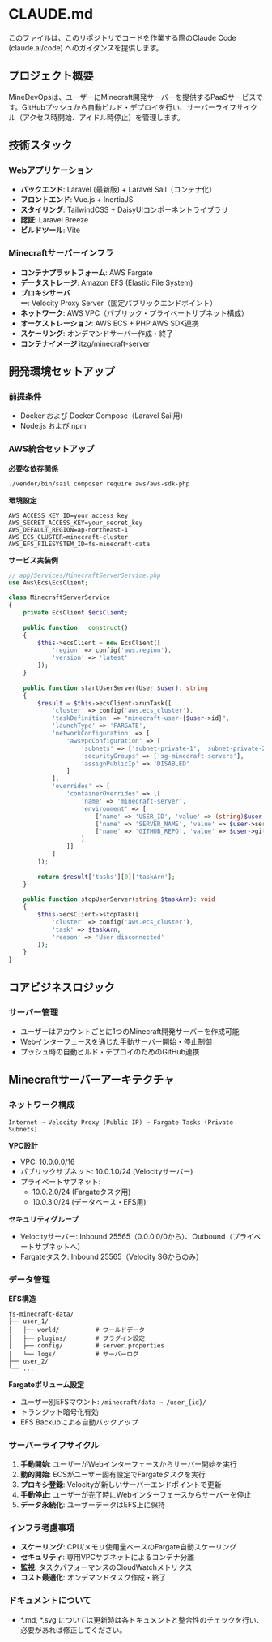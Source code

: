 # CLAUDE.md

このファイルは、このリポジトリでコードを作業する際のClaude Code (claude.ai/code) へのガイダンスを提供します。

## プロジェクト概要

MineDevOpsは、ユーザーにMinecraft開発サーバーを提供するPaaSサービスです。GitHubプッシュから自動ビルド・デプロイを行い、サーバーライフサイクル（アクセス時開始、アイドル時停止）を管理します。

## 技術スタック

### Webアプリケーション
- **バックエンド**: Laravel (最新版) + Laravel Sail（コンテナ化）
- **フロントエンド**: Vue.js + InertiaJS
- **スタイリング**: TailwindCSS + DaisyUIコンポーネントライブラリ
- **認証**: Laravel Breeze
- **ビルドツール**: Vite

### Minecraftサーバーインフラ
- **コンテナプラットフォーム**: AWS Fargate
- **データストレージ**: Amazon EFS (Elastic File System)
- **プロキシサーバー**: Velocity Proxy Server（固定パブリックエンドポイント）
- **ネットワーク**: AWS VPC（パブリック・プライベートサブネット構成）
- **オーケストレーション**: AWS ECS + PHP AWS SDK連携
- **スケーリング**: オンデマンドサーバー作成・終了
- **コンテナイメージ** itzg/minecraft-server

## 開発環境セットアップ

### 前提条件
- Docker および Docker Compose（Laravel Sail用）
- Node.js および npm


### AWS統合セットアップ

**必要な依存関係**
```bash
./vendor/bin/sail composer require aws/aws-sdk-php
```

**環境設定**
```env
AWS_ACCESS_KEY_ID=your_access_key
AWS_SECRET_ACCESS_KEY=your_secret_key
AWS_DEFAULT_REGION=ap-northeast-1
AWS_ECS_CLUSTER=minecraft-cluster
AWS_EFS_FILESYSTEM_ID=fs-minecraft-data
```

**サービス実装例**
```php
// app/Services/MinecraftServerService.php
use Aws\Ecs\EcsClient;

class MinecraftServerService 
{
    private EcsClient $ecsClient;
    
    public function __construct()
    {
        $this->ecsClient = new EcsClient([
            'region' => config('aws.region'),
            'version' => 'latest'
        ]);
    }
    
    public function startUserServer(User $user): string
    {
        $result = $this->ecsClient->runTask([
            'cluster' => config('aws.ecs_cluster'),
            'taskDefinition' => "minecraft-user-{$user->id}",
            'launchType' => 'FARGATE',
            'networkConfiguration' => [
                'awsvpcConfiguration' => [
                    'subnets' => ['subnet-private-1', 'subnet-private-2'],
                    'securityGroups' => ['sg-minecraft-servers'],
                    'assignPublicIp' => 'DISABLED'
                ]
            ],
            'overrides' => [
                'containerOverrides' => [[
                    'name' => 'minecraft-server',
                    'environment' => [
                        ['name' => 'USER_ID', 'value' => (string)$user->id],
                        ['name' => 'SERVER_NAME', 'value' => $user->server_name],
                        ['name' => 'GITHUB_REPO', 'value' => $user->github_repo]
                    ]
                ]]
            ]
        ]);
        
        return $result['tasks'][0]['taskArn'];
    }
    
    public function stopUserServer(string $taskArn): void
    {
        $this->ecsClient->stopTask([
            'cluster' => config('aws.ecs_cluster'),
            'task' => $taskArn,
            'reason' => 'User disconnected'
        ]);
    }
}
```

## コアビジネスロジック

### サーバー管理
- ユーザーはアカウントごとに1つのMinecraft開発サーバーを作成可能
- Webインターフェースを通じた手動サーバー開始・停止制御
- プッシュ時の自動ビルド・デプロイのためのGitHub連携


## Minecraftサーバーアーキテクチャ

### ネットワーク構成
```
Internet → Velocity Proxy (Public IP) → Fargate Tasks (Private Subnets)
```

**VPC設計**
- VPC: 10.0.0.0/16
- パブリックサブネット: 10.0.1.0/24 (Velocityサーバー)
- プライベートサブネット: 
  - 10.0.2.0/24 (Fargateタスク用)
  - 10.0.3.0/24 (データベース・EFS用)

**セキュリティグループ**
- Velocityサーバー: Inbound 25565（0.0.0.0/0から）、Outbound（プライベートサブネットへ）
- Fargateタスク: Inbound 25565（Velocity SGからのみ）

### データ管理
**EFS構造**
```
fs-minecraft-data/
├── user_1/
│   ├── world/          # ワールドデータ
│   ├── plugins/        # プラグイン設定
│   ├── config/         # server.properties
│   └── logs/           # サーバーログ
├── user_2/
└── ...
```

**Fargateボリューム設定**
- ユーザー別EFSマウント: `/minecraft/data → /user_{id}/`
- トランジット暗号化有効
- EFS Backupによる自動バックアップ

### サーバーライフサイクル
1. **手動開始**: ユーザーがWebインターフェースからサーバー開始を実行
2. **動的開始**: ECSがユーザー固有設定でFargateタスクを実行
3. **プロキシ登録**: Velocityが新しいサーバーエンドポイントで更新
4. **手動停止**: ユーザーが完了時にWebインターフェースからサーバーを停止
5. **データ永続化**: ユーザーデータはEFS上に保持

### インフラ考慮事項
- **スケーリング**: CPU/メモリ使用量ベースのFargate自動スケーリング
- **セキュリティ**: 専用VPCサブネットによるコンテナ分離
- **監視**: タスクパフォーマンスのCloudWatchメトリクス
- **コスト最適化**: オンデマンドタスク作成・終了


### ドキュメントについて
- *.md, *.svg については更新時は各ドキュメントと整合性のチェックを行い、必要があれば修正してください。

